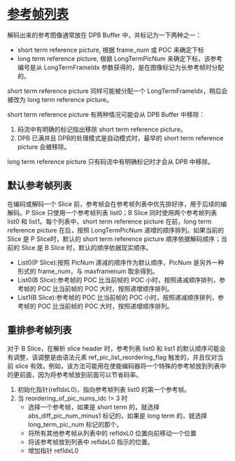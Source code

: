 # [参考帧列表](https://www.vcodex.com/h264avc-picture-management/)

解码出来的参考图像通常放在 DPB Buffer 中，并标记为一下两种之一：

* short term reference picture, 根据 frame_num 或 POC 来确定下标
* long term reference picture, 根据 LongTermPicNum 来确定下标，该参考编号是从 LongTermFrameIdx 参数获得的，是在图像标记为长参考帧时分配的。

short term reference picture 同样可能被分配一个 LongTermFrameIdx，稍后会被改为 long term reference picture。

short term reference picture 有两种情况可能会从 DPB Buffer 中移除：
1. 码流中有明确的标记指出移除 short term reference picture。 
2. DPB 已满并且 DPB的处理模式是自动模式时，最早的 short term reference picture 会被移除。

long term reference picture 只有码流中有明确标记时才会从 DPB 中移除。

## 默认参考帧列表

在编码或解码一个 Slice 前，参考帧会在参考帧列表中优先排好序，用于后续的编解码。P Slice 只使用一个参考帧列表 list0；B Slice 同时使用两个参考帧列表 list0 和 list1。每个列表中，short term reference picture 在前，long term reference picture 在后，按照 LongTermPicNum 递增的顺序排列。如果当前的 Slice 是 P Slice时，默认的 short term reference picture 顺序依据解码顺序；当前的 Slice 是 B Slice 时，默认的顺序依据现实顺序。

* List0(P Slice):按照 PicNum 递减的顺序作为默认顺序，PicNum 是另外一种形式的 frame_num，与 maxframenum 取余得到。
* List0(B Slice):参考帧的 POC 比当前帧的 POC 小时，按照递减顺序排列，参考帧的 POC 比当前帧的 POC 大时，按照递增顺序排列。
* List1(B Slice):参考帧的 POC 比当前帧的 POC 小时，按照递减顺序排列，参考帧的 POC 比当前帧的 POC 大时，按照递增顺序排列。

## 重排参考帧列表

对于 B Slice，在解析 slice header 时，参考列表 list0 和 list1 的默认顺序可能会有调整，该调整是由语法元素 ref_pic_list_reordering_flag 触发的，并且仅对当前 slice 有效。例如，该方法可能用在使能编码器将一个特殊的参考帧放到列表中的更前面，因为将参考帧放到前面可以节省码率。

1. 初始化指针(refIdxL0)，指向参考帧列表 list0 的第一个参考帧。
2. 当 reordering_of_pic_nums_idc != 3 时
    * 选择一个参考帧，如果是 short term 的，就选择 abs_diff_pic_num_minus1 标记的，如果是 long term 的，就选择 long_term_pic_num 标记的那个。
    * 将所有其他参考帧从列表中的 refIdxL0 位置向前移动一个位置
    * 将该参考帧放到列表中 refIdxL0 指示的位置。
    * 增加指针 refIdxL0

